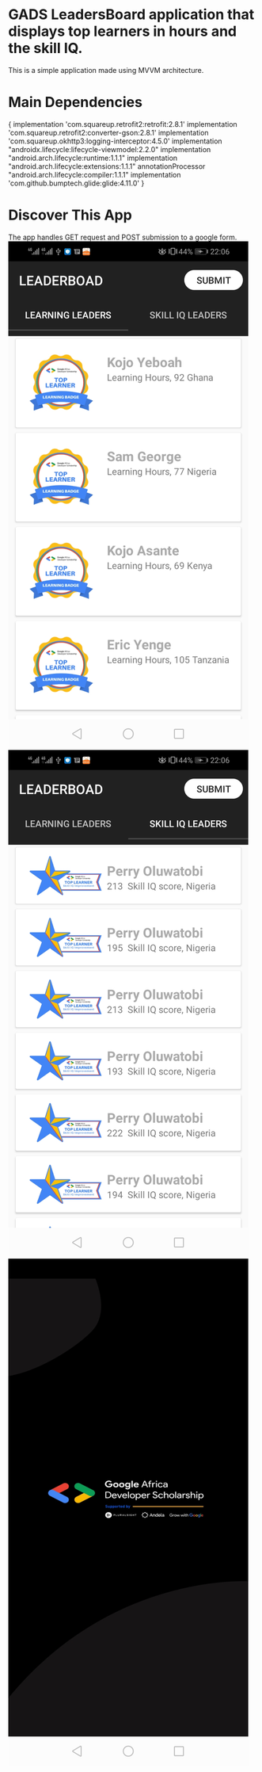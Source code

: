 # GADS LeadersBoard application that displays top learners in hours and the skill IQ.
This is a simple application made using MVVM architecture.

# Main Dependencies
{
       implementation 'com.squareup.retrofit2:retrofit:2.8.1'
       implementation 'com.squareup.retrofit2:converter-gson:2.8.1'
       implementation 'com.squareup.okhttp3:logging-interceptor:4.5.0'
       implementation "androidx.lifecycle:lifecycle-viewmodel:2.2.0"
       implementation "android.arch.lifecycle:runtime:1.1.1"
       implementation "android.arch.lifecycle:extensions:1.1.1"
       annotationProcessor "android.arch.lifecycle:compiler:1.1.1"
       implementation 'com.github.bumptech.glide:glide:4.11.0'
}

# Discover This App
The app handles GET request and POST submission to a google form.
<img src="hours.jpg">
<img src="skill.jpg">
<img src="splash.jpg">